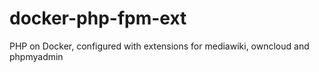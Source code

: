 # docker-php-fpm-ext
PHP on Docker, configured with extensions for mediawiki, owncloud and phpmyadmin
